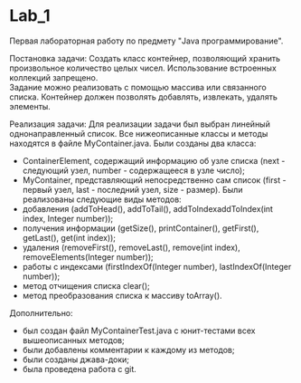 # Lab_1
Первая лабораторная работу по предмету "Java программирование".

Постановка задачи:
Создать класс контейнер, позволяющий хранить произвольное количество целых чисел. 
Использование встроенных коллекций запрещено.  
Задание можно реализовать с помощью массива или связанного списка. 
Контейнер должен позволять добавлять, извлекать, удалять элементы.

Реализация задачи:
Для реализации задачи был выбран линейный однонаправленный список.
Все нижеописанные классы и методы находятся в файле MyContainer.java.
Были созданы два класса:
- ContainerElement, содержащий информацию об узле списка (next - следующий узел, number - содержащееся в узле число);
- MyContainer, представляющий непосредственно сам список (first - первый узел, last - последний узел, size - размер).
Были реализованы следующие виды методов:
- добавления (addToHead(), addToTail(), addToIndexaddToIndex(int index, Integer number));
- получения информации (getSize(), printContainer(), getFirst(), getLast(), get(int index));
- удаления (removeFirst(), removeLast(), remove(int index), removeElements(Integer number));
- работы с индексами (firstIndexOf(Integer number), lastIndexOf(Integer number));
- метод отчищения списка clear();
- метод преобразования списка к массиву toArray().

Дополнительно:
- был создан файл MyContainerTest.java с юнит-тестами всех вышеописанных методов;
- были добавлены комментарии к каждому из методов;
- были созданы джава-доки;
- была проведена работа с git.
